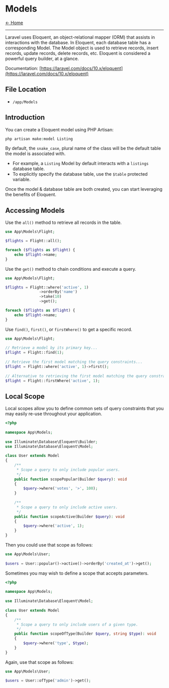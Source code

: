 # Models

[&larr; Home](../README.md)

***

Laravel uses Eloquent, an object-relational mapper (ORM) that assists in interactions with the database. In Eloquent, each database table has a corresponding Model. The Model object is used to retrieve records, insert records, update records, delete records, etc. Eloquent is considered a powerful query builder, at a glance.

Documentation: [https://laravel.com/docs/10.x/eloquent](https://laravel.com/docs/10.x/eloquent)

## File Location

- `/app/Models`

## Introduction

You can create a Eloquent model using PHP Artisan:

```php
php artisan make:model Listing
```

By default, the `snake_case`, plural name of the class will be the default table the model is associated with.

- For example, a `Listing` Model by default interacts with a `listings` database table.
- To explicitly specify the database table, use the `$table` protected variable.

Once the model & database table are both created, you can start leveraging the benefits of Eloquent.

## Accessing Models

Use the `all()` method to retrieve all records in the table. 

```php
use App\Models\Flight;

$flights = Flight::all();

foreach ($flights as $flight) {
    echo $flight->name;
}
```

Use the `get()` method to chain conditions and execute a query. 

```php
use App\Models\Flight;

$flights = Flight::where('active', 1)
               ->orderBy('name')
               ->take(10)
               ->get();

foreach ($flights as $flight) {
    echo $flight->name;
}
```

Use `find()`, `first()`, or `firstWhere()` to get a specific record.

```php
use App\Models\Flight;
 
// Retrieve a model by its primary key...
$flight = Flight::find(1);
 
// Retrieve the first model matching the query constraints...
$flight = Flight::where('active', 1)->first();
 
// Alternative to retrieving the first model matching the query constraints...
$flight = Flight::firstWhere('active', 1);
```

## Local Scope

Local scopes allow you to define common sets of query constraints that you may easily re-use throughout your application.

```php
<?php
 
namespace App\Models;
 
use Illuminate\Database\Eloquent\Builder;
use Illuminate\Database\Eloquent\Model;
 
class User extends Model
{
    /**
     * Scope a query to only include popular users.
     */
    public function scopePopular(Builder $query): void
    {
        $query->where('votes', '>', 100);
    }
 
    /**
     * Scope a query to only include active users.
     */
    public function scopeActive(Builder $query): void
    {
        $query->where('active', 1);
    }
}
```

Then you could use that scope as follows:

```php
use App\Models\User;
 
$users = User::popular()->active()->orderBy('created_at')->get();
```

Sometimes you may wish to define a scope that accepts parameters.

```php
<?php
 
namespace App\Models;
 
use Illuminate\Database\Eloquent\Model;
 
class User extends Model
{
    /**
     * Scope a query to only include users of a given type.
     */
    public function scopeOfType(Builder $query, string $type): void
    {
        $query->where('type', $type);
    }
}
```

Again, use that scope as follows:

```php
use App\Models\User;

$users = User::ofType('admin')->get();
```